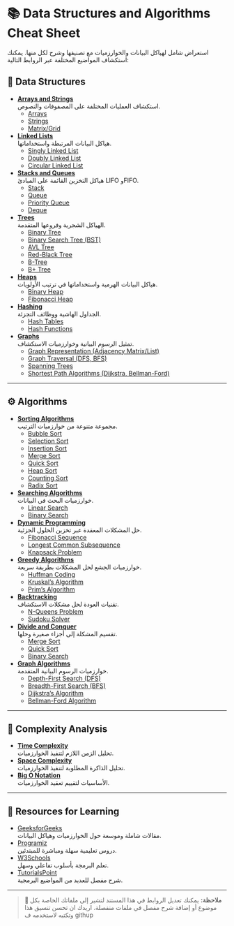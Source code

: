 # 📚 Data Structures and Algorithms Cheat Sheet

استعراض شامل لهياكل البيانات والخوارزميات مع تصنيفها وشرح لكل منها. يمكنك استكشاف المواضيع المختلفة عبر الروابط التالية:

## 🔢 Data Structures
- **[Arrays and Strings](#arrays-and-strings)**  
    استكشاف العمليات المختلفة على المصفوفات والنصوص.
    - [Arrays](#arrays)
    - [Strings](#strings)
    - [Matrix/Grid](#matrixgrid)
- **[Linked Lists](#linked-lists)**  
    هياكل البيانات المرتبطة واستخداماتها.
    - [Singly Linked List](#singly-linked-list)
    - [Doubly Linked List](#doubly-linked-list)
    - [Circular Linked List](#circular-linked-list)
- **[Stacks and Queues](#stacks-and-queues)**  
    هياكل التخزين القائمة على المبادئ LIFO وFIFO.
    - [Stack](#stack)
    - [Queue](#queue)
    - [Priority Queue](#priority-queue)
    - [Deque](#deque)
- **[Trees](#trees)**  
    الهياكل الشجرية وفروعها المتقدمة.
    - [Binary Tree](#binary-tree)
    - [Binary Search Tree (BST)](#binary-search-tree-bst)
    - [AVL Tree](#avl-tree)
    - [Red-Black Tree](#red-black-tree)
    - [B-Tree](#b-tree)
    - [B+ Tree](#b-plus-tree)
- **[Heaps](#heaps)**  
    هياكل البيانات الهرمية واستخداماتها في ترتيب الأولويات.
    - [Binary Heap](#binary-heap)
    - [Fibonacci Heap](#fibonacci-heap)
- **[Hashing](#hashing)**  
    الجداول الهاشية ووظائف التجزئة.
    - [Hash Tables](#hash-tables)
    - [Hash Functions](#hash-functions)
- **[Graphs](#graphs)**  
    تمثيل الرسوم البيانية وخوارزميات الاستكشاف.
    - [Graph Representation (Adjacency Matrix/List)](#graph-representation-adjacency-matrixlist)
    - [Graph Traversal (DFS, BFS)](#graph-traversal-dfs-bfs)
    - [Spanning Trees](#spanning-trees)
    - [Shortest Path Algorithms (Dijkstra, Bellman-Ford)](#shortest-path-algorithms-dijkstra-bellman-ford)

---

## ⚙️ Algorithms
- **[Sorting Algorithms](#sorting-algorithms)**  
    مجموعة متنوعة من خوارزميات الترتيب.
    - [Bubble Sort](#bubble-sort)
    - [Selection Sort](#selection-sort)
    - [Insertion Sort](#insertion-sort)
    - [Merge Sort](#merge-sort)
    - [Quick Sort](#quick-sort)
    - [Heap Sort](#heap-sort)
    - [Counting Sort](#counting-sort)
    - [Radix Sort](#radix-sort)
- **[Searching Algorithms](#searching-algorithms)**  
    خوارزميات البحث في البيانات.
    - [Linear Search](#linear-search)
    - [Binary Search](#binary-search)
- **[Dynamic Programming](#dynamic-programming)**  
    حل المشكلات المعقدة عبر تخزين الحلول الجزئية.
    - [Fibonacci Sequence](#fibonacci-sequence)
    - [Longest Common Subsequence](#longest-common-subsequence)
    - [Knapsack Problem](#knapsack-problem)
- **[Greedy Algorithms](#greedy-algorithms)**  
    خوارزميات الجشع لحل المشكلات بطريقة سريعة.
    - [Huffman Coding](#huffman-coding)
    - [Kruskal’s Algorithm](#kruskals-algorithm)
    - [Prim’s Algorithm](#prims-algorithm)
- **[Backtracking](#backtracking)**  
    تقنيات العودة لحل مشكلات الاستكشاف.
    - [N-Queens Problem](#n-queens-problem)
    - [Sudoku Solver](#sudoku-solver)
- **[Divide and Conquer](#divide-and-conquer)**  
    تقسيم المشكلة إلى أجزاء صغيرة وحلها.
    - [Merge Sort](#merge-sort)
    - [Quick Sort](#quick-sort)
    - [Binary Search](#binary-search)
- **[Graph Algorithms](#graph-algorithms)**  
    خوارزميات الرسوم البيانية المتقدمة.
    - [Depth-First Search (DFS)](#depth-first-search-dfs)
    - [Breadth-First Search (BFS)](#breadth-first-search-bfs)
    - [Dijkstra’s Algorithm](#dijkstras-algorithm)
    - [Bellman-Ford Algorithm](#bellman-ford-algorithm)

---

## 📏 Complexity Analysis
- **[Time Complexity](#time-complexity)**  
    تحليل الزمن اللازم لتنفيذ الخوارزميات.
- **[Space Complexity](#space-complexity)**  
    تحليل الذاكرة المطلوبة لتنفيذ الخوارزميات.
- **[Big O Notation](#big-o-notation)**  
    الأساسيات لتقييم تعقيد الخوارزميات.

---

## 📖 Resources for Learning
- [GeeksforGeeks](https://www.geeksforgeeks.org/)  
    مقالات شاملة وموسعة حول الخوارزميات وهياكل البيانات.
- [Programiz](https://www.programiz.com/)  
    دروس تعليمية سهلة ومباشرة للمبتدئين.
- [W3Schools](https://www.w3schools.com/)  
    تعلم البرمجة بأسلوب تفاعلي وسهل.
- [TutorialsPoint](https://www.tutorialspoint.com/)  
    شرح مفصل للعديد من المواضيع البرمجية.

---

> **🎯 ملاحظة:** يمكنك تعديل الروابط في هذا المستند لتشير إلى ملفاتك الخاصة بكل موضوع أو إضافة شرح مفصل في ملفات منفصلة.  اريدك ان تحسن تنسيق هذا وتكتبه لاستخدمه ف githup 
